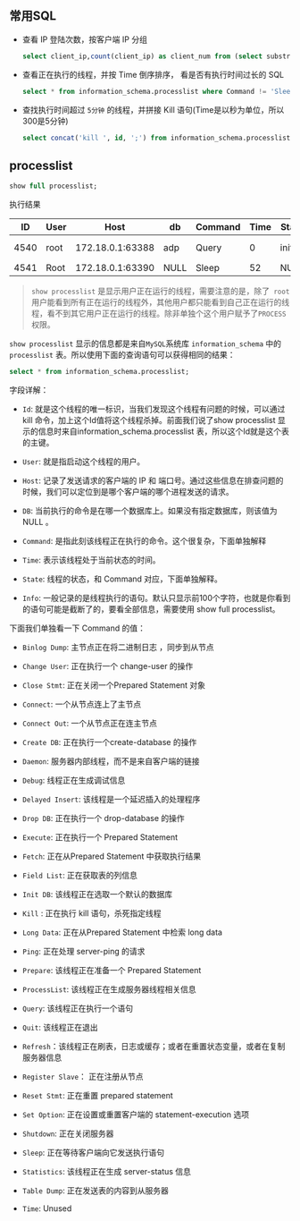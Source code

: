 ## 常用SQL

* 查看 IP 登陆次数，按客户端 IP 分组

  ```sql
  select client_ip,count(client_ip) as client_num from (select substring_index(host,':' ,1) as client_ip from information_schema.processlist ) as connect_info group by client_ip order by client_num desc;
  ```

* 查看正在执行的线程，并按 Time 倒序排序， 看是否有执行时间过长的 SQL

  ```sql
  select * from information_schema.processlist where Command != 'Sleep' order by Time desc;
  ```

* 查找执行时间超过 `5分钟` 的线程，并拼接 Kill 语句(Time是以秒为单位，所以300是5分钟)

  ```sql
  select concat('kill ', id, ';') from information_schema.processlist where Command != 'Sleep' and Time > 300 order by Time desc;
  ```

  

## processlist

```sql
show full processlist;
```

执行结果

|  ID  | User | Host             | db   | Command | Time | State | Info                  |
| :--: | ---- | ---------------- | ---- | ------- | ---- | ----- | --------------------- |
| 4540 | root | 172.18.0.1:63388 | adp  | Query   | 0    | init  | show full processlist |
| 4541 | Root | 172.18.0.1:63390 | NULL | Sleep   | 52   | NULL  |                       |

> `show processlist` 是显示用户正在运行的线程，需要注意的是，除了` root` 用户能看到所有正在运行的线程外，其他用户都只能看到自己正在运行的线程，看不到其它用户正在运行的线程。除非单独个这个用户赋予了`PROCESS` 权限。

`show processlist` 显示的信息都是来自`MySQL`系统库 `information_schema` 中的 `processlist` 表。所以使用下面的查询语句可以获得相同的结果：

```sql
select * from information_schema.processlist;
```

字段详解：

* `Id`: 就是这个线程的唯一标识，当我们发现这个线程有问题的时候，可以通过 kill 命令，加上这个Id值将这个线程杀掉。前面我们说了show processlist 显示的信息时来自information_schema.processlist 表，所以这个Id就是这个表的主键。

* `User`: 就是指启动这个线程的用户。

* `Host`: 记录了发送请求的客户端的 IP 和 端口号。通过这些信息在排查问题的时候，我们可以定位到是哪个客户端的哪个进程发送的请求。

* `DB`: 当前执行的命令是在哪一个数据库上。如果没有指定数据库，则该值为 NULL 。

* `Command`: 是指此刻该线程正在执行的命令。这个很复杂，下面单独解释

* `Time`: 表示该线程处于当前状态的时间。

* `State`: 线程的状态，和 Command 对应，下面单独解释。

* `Info`: 一般记录的是线程执行的语句。默认只显示前100个字符，也就是你看到的语句可能是截断了的，要看全部信息，需要使用 show full processlist。



下面我们单独看一下 Command 的值：

- `Binlog Dump`: 主节点正在将二进制日志 ，同步到从节点

* `Change User`: 正在执行一个 change-user 的操作

* `Close Stmt`: 正在关闭一个Prepared Statement 对象

* `Connect`: 一个从节点连上了主节点

* `Connect Out`: 一个从节点正在连主节点

* `Create DB`: 正在执行一个create-database 的操作

* `Daemon`: 服务器内部线程，而不是来自客户端的链接

* `Debug`: 线程正在生成调试信息

* `Delayed Insert`: 该线程是一个延迟插入的处理程序

* `Drop DB`: 正在执行一个 drop-database 的操作

* `Execute`: 正在执行一个 Prepared Statement

* `Fetch`: 正在从Prepared Statement 中获取执行结果

* `Field List`: 正在获取表的列信息

* `Init DB`: 该线程正在选取一个默认的数据库

* `Kill` : 正在执行 kill 语句，杀死指定线程

* `Long Data`: 正在从Prepared Statement 中检索 long data

* `Ping`: 正在处理 server-ping 的请求

* `Prepare`: 该线程正在准备一个 Prepared Statement

* `ProcessList`: 该线程正在生成服务器线程相关信息

* `Query`: 该线程正在执行一个语句

* `Quit`: 该线程正在退出

* `Refresh`：该线程正在刷表，日志或缓存；或者在重置状态变量，或者在复制服务器信息

* `Register Slave`： 正在注册从节点

* `Reset Stmt`: 正在重置 prepared statement

* `Set Option`: 正在设置或重置客户端的 statement-execution 选项

* `Shutdown`: 正在关闭服务器

* `Sleep`: 正在等待客户端向它发送执行语句

* `Statistics`: 该线程正在生成 server-status 信息

* `Table Dump`: 正在发送表的内容到从服务器

* `Time`: Unused

